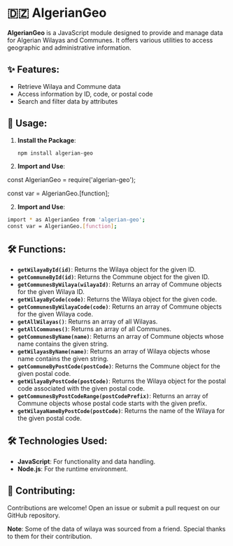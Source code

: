 # 🇩🇿 AlgerianGeo

**AlgerianGeo** is a JavaScript module designed to provide and manage data for Algerian Wilayas and Communes. It offers various utilities to access geographic and administrative information.

## ✨ Features:
- Retrieve Wilaya and Commune data
- Access information by ID, code, or postal code
- Search and filter data by attributes

## 🚀 Usage:

1. **Install the Package**:

   ```bash
   npm install algerian-geo

2. **Import and Use**:
 
 
const AlgerianGeo = require('algerian-geo');

const var = AlgerianGeo.[function];



2. **Import and Use**:
 ```bash
import * as AlgerianGeo from 'algerian-geo';
const var = AlgerianGeo.[function];
```


## 🛠️ Functions:

- **`getWilayaById(id)`**: Returns the Wilaya object for the given ID.
- **`getCommuneById(id)`**: Returns the Commune object for the given ID.
- **`getCommunesByWilaya(wilayaId)`**: Returns an array of Commune objects for the given Wilaya ID.
- **`getWilayaByCode(code)`**: Returns the Wilaya object for the given code.
- **`getCommunesByWilayaCode(code)`**: Returns an array of Commune objects for the given Wilaya code.
- **`getAllWilayas()`**: Returns an array of all Wilayas.
- **`getAllCommunes()`**: Returns an array of all Communes.
- **`getCommunesByName(name)`**: Returns an array of Commune objects whose name contains the given string.
- **`getWilayasByName(name)`**: Returns an array of Wilaya objects whose name contains the given string.
- **`getCommuneByPostCode(postCode)`**: Returns the Commune object for the given postal code.
- **`getWilayaByPostCode(postCode)`**: Returns the Wilaya object for the postal code associated with the given postal code.
- **`getCommunesByPostCodeRange(postCodePrefix)`**: Returns an array of Commune objects whose postal code starts with the given prefix.
- **`getWilayaNameByPostCode(postCode)`**: Returns the name of the Wilaya for the given postal code.


## 🛠️ Technologies Used:
- **JavaScript**: For functionality and data handling.
- **Node.js**: For the runtime environment.

## 🤝 Contributing:
Contributions are welcome! Open an issue or submit a pull request on our GitHub repository.

**Note**: Some of the data of wilaya was sourced from a friend. Special thanks to them for their contribution.








